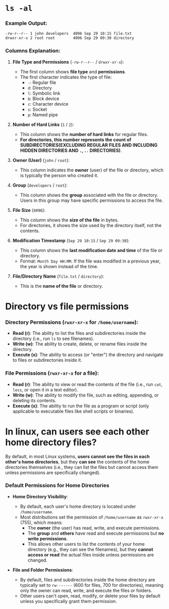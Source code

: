 # `ls -al`

### Example Output:
```
-rw-r--r-- 1 john developers  4096 Sep 29 10:15 file.txt
drwxr-xr-x 2 root root        4096 Sep 29 09:30 directory
```

### Columns Explanation:

1. **File Type and Permissions** (`-rw-r--r--` / `drwxr-xr-x`):
   - The first column shows **file type** and **permissions**.
   - The first character indicates the type of file:
     - `-`: Regular file
     - `d`: Directory
     - `l`: Symbolic link
     - `b`: Block device
     - `c`: Character device
     - `s`: Socket
     - `p`: Named pipe

2. **Number of Hard Links** (`1` / `2`):
   - This column shows the **number of hard links** for regular files. 
   - **For directories, this number represents the count of SUBDIRECTORIES(EXCLUDING REGULAR FILES AND INCLUDING HIDDEN DIRECTORIES AND `.`, `..` DIRECTORIES)**.

3. **Owner (User)** (`john` / `root`):
   - This column indicates the **owner** (user) of the file or directory, which is typically the person who created it.

4. **Group** (`developers` / `root`):
   - This column shows the **group** associated with the file or directory. Users in this group may have specific permissions to access the file.

5. **File Size** (`4096`):
   - This column shows the **size of the file** in bytes.
   - For directories, it shows the size used by the directory itself, not the contents.

6. **Modification Timestamp** (`Sep 29 10:15` / `Sep 29 09:30`):
   - This column shows the **last modification date and time** of the file or directory.
   - Format: `Month Day HH:MM`. If the file was modified in a previous year, the year is shown instead of the time.

7. **File/Directory Name** (`file.txt` / `directory`):
   - This is the **name of the file** or directory.

# Directory vs file permissions

### Directory Permissions (`rwxr-xr-x` for `/home/username`):
- **Read (r)**: The ability to list the files and subdirectories inside the directory (i.e., run `ls` to see filenames).
- **Write (w)**: The ability to create, delete, or rename files inside the directory.
- **Execute (x)**: The ability to access (or "enter") the directory and navigate to files or subdirectories inside it.

### File Permissions (`rwxr-xr-x` for a file):
- **Read (r)**: The ability to view or read the contents of the file (i.e., run `cat`, `less`, or open it in a text editor).
- **Write (w)**: The ability to modify the file, such as editing, appending, or deleting its contents.
- **Execute (x)**: The ability to run the file as a program or script (only applicable to executable files like shell scripts or binaries). 

# In linux, can users see each other home directory files?

By default, in most Linux systems, **users cannot see the files in each other's home directories**, but they **can see** the contents of the home directories themselves (i.e., they can list the files but cannot access them unless permissions are specifically changed).

### Default Permissions for Home Directories

- **Home Directory Visibility**: 
  - By default, each user's home directory is located under `/home/username`.
  - Most distributions set the permission of `/home/username` as `rwxr-xr-x` (755), which means:
    - The **owner** (the user) has read, write, and execute permissions.
    - The **group** and **others** have read and execute permissions but **no write permissions**.
    - This allows other users to list the contents of your home directory (e.g., they can see the filenames), but they **cannot access or read** the actual files inside unless permissions are changed.

- **File and Folder Permissions**:
  - By default, files and subdirectories inside the home directory are typically set to `rw-------` (600 for files, 700 for directories), meaning only the owner can read, write, and execute the files or folders.
  - Other users can't open, read, modify, or delete your files by default unless you specifically grant them permission.
